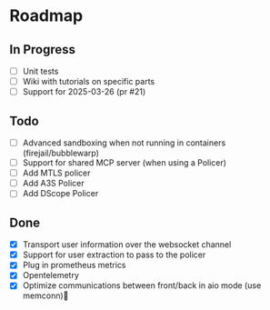 # Roadmap

## In Progress

- [ ] Unit tests
- [ ] Wiki with tutorials on specific parts
- [ ] Support for 2025-03-26 (pr #21)

## Todo

- [ ] Advanced sandboxing when not running in containers (firejail/bubblewarp)
- [ ] Support for shared MCP server (when using a Policer)
- [ ] Add MTLS policer
- [ ] Add A3S Policer
- [ ] Add DScope Policer

## Done

- [x] Transport user information over the websocket channel
- [x] Support for user extraction to pass to the policer
- [x] Plug in prometheus metrics
- [x] Opentelemetry
- [x] Optimize communications between front/back in aio mode (use memconn)
